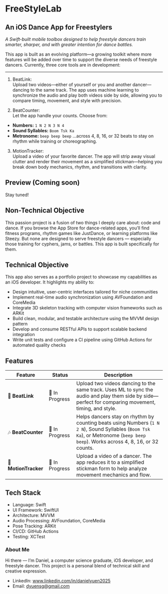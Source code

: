 # FreeStyleLab
## An iOS Dance App for Freestylers  
*A Swift-built mobile toolbox designed to help freestyle dancers train smarter, sharper, and with greater intention for dance battles.*

This app is built as an evolving platform—a growing toolkit where more features will be added over time to support the diverse needs of freestyle dancers. Currently, three core tools are in development:

---

1. BeatLink:   
Upload two videos—either of yourself or you and another dancer—dancing to the same track. The app uses machine learning to synchronize the audio and play both videos side by side, allowing you to compare timing, movement, and style with precision.

2. BeatCounter:  
Let the app handle your counts. Choose from:
- **Numbers:** `1 N 2 N 3 N 4`
- **Sound Syllables:** `Boom Tsk Ka`
- **Metronome:** `beep beep beep`
  ...across 4, 8, 16, or 32 beats to stay on rhythm while training or choreographing.

3. MotionTracker:   
Upload a video of your favorite dancer. The app will strip away visual clutter and render their movement as a simplified stickman—helping you break down body mechanics, rhythm, and transitions with clarity.

## Preview (Coming soon)
Stay tuned!


## Non-Technical Objective

This passion project is a fusion of two things I deeply care about: code and dance. If you browse the App Store for dance-related apps, you’ll find fitness programs, rhythm games like JustDance, or learning platforms like Steezy. But none are designed to serve freestyle dancers — especially those training for cyphers, jams, or battles. This app is built specifically for them. 

## Technical Objective

This app also serves as a portfolio project to showcase my capabilities as an iOS developer. It highlights my ability to:

- Design intuitive, user-centric interfaces tailored for niche communities
- Implement real-time audio synchronization using AVFoundation and CoreMedia
- Integrate 3D skeleton tracking with computer vision frameworks such as ARKit
- Build clean, modular, and testable architecture using the MVVM design pattern
- Develop and consume RESTful APIs to support scalable backend integration
- Write unit tests and configure a CI pipeline using GitHub Actions for automated quality checks

##  Features

| Feature                            | Status         | Description |
|------------------------------------|----------------|-------------|
| 🎥 **BeatLink**                    | 🚧 In Progress | Upload two videos dancing to the same track. Uses ML to sync the audio and play them side by side—perfect for comparing movement, timing, and style. |
| 🎶 **BeatCounter**                 | 🚧 In Progress | Helps dancers stay on rhythm by counting beats using Numbers (`1 N 2 N`), Sound Syllables (`Boom Tsk Ka`), or Metronome (`beep beep beep`). Works across 4, 8, 16, or 32 counts. |
| 🧍 **MotionTracker**              | 🚧 In Progress | Upload a video of a dancer. The app reduces it to a simplified stickman form to help analyze movement mechanics and flow. |


## Tech Stack

- Language: Swift 
- UI Framework: SwiftUI
- Architecture: MVVM
- Audio Processing: AVFoundation, CoreMedia
- Pose Tracking: ARKit 
- CI/CD: GitHub Actions 
- Testing: XCTest 

### About Me
Hi there — I’m Daniel, a computer science graduate, iOS developer, and freestyle dancer. This project is a personal blend of technical skill and creative expression. 

- LinkedIn: www.linkedin.com/in/danielyuen2025 
- Email: dyuensg@gmail.com 
